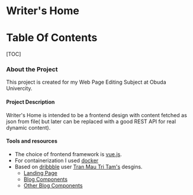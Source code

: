 Writer's Home
===
# Table Of Contents  
  
[TOC]

### About the Project
This project is created for my Web Page Editing Subject at Obuda Univercity.
#### Project Description
Writer's Home is intended to be a frontend design with content fetched as json from file( but later can be replaced with a good REST API for real dynamic content).

#### Tools and resources
 - The choice of frontend framework is [vue.js](https://vuejs.org/).
 - For containerization I used [docker](https://www.docker.com/)
 - Based on [dribbble](https://dribbble.com) user [Tran Mau Tri Tam's](https://dribbble.com/tranmautritam) desgins.
   - [Landing Page](https://dribbble.com/shots/6146897-Mi-Travel-CTA-Free-Download/attachments)
   - [Blog Components](https://dribbble.com/shots/6106369-Mi-Travel-Blog-Style-2-Free-Download/attachments/1309975)
   - [Other Blog Components](https://dribbble.com/shots/6408939-Mass-Stories-Fashion-Sketch-Template)
